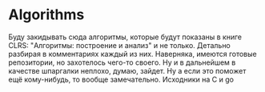 # Algorithms
Буду закидывать сюда алгоритмы, которые будут показаны в книге CLRS: "Алгоритмы: построение и анализ" и не только. Детально разбирая в комментариях каждый из них.
Наверняка, имеются готовые репозитории, но захотелось чего-то своего. Ну и в дальнейшем в качестве шпаргалки неплохо, думаю, зайдет.
Ну а если это поможет ещё кому-нибудь, то вообще замечательно. Исходники на C и go
